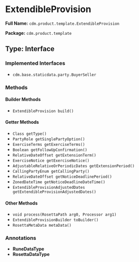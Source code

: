 # ExtendibleProvision

**Full Name:** `cdm.product.template.ExtendibleProvision`

**Package:** `cdm.product.template`

## Type: Interface

### Implemented Interfaces

- `cdm.base.staticdata.party.BuyerSeller`

### Methods

#### Builder Methods

- `ExtendibleProvision build()`

#### Getter Methods

- `Class getType()`
- `PartyRole getSinglePartyOption()`
- `ExerciseTerms getExerciseTerms()`
- `Boolean getFollowUpConfirmation()`
- `RelativeDateOffset getExtensionTerm()`
- `ExerciseNotice getExerciseNotice()`
- `AdjustableRelativeOrPeriodicDates getExtensionPeriod()`
- `CallingPartyEnum getCallingParty()`
- `RelativeDateOffset getNoticeDeadlinePeriod()`
- `ZonedDateTime getNoticeDeadlineDateTime()`
- `ExtendibleProvisionAdjustedDates getExtendibleProvisionAdjustedDates()`

#### Other Methods

- `void process(RosettaPath arg0, Processor arg1)`
- `ExtendibleProvisionBuilder toBuilder()`
- `RosettaMetaData metaData()`

### Annotations

- **RuneDataType**
- **RosettaDataType**

